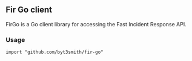 Fir Go client
---

FirGo is a Go client library for accessing the Fast Incident Response API.

### Usage
`import "github.com/byt3smith/fir-go"`
